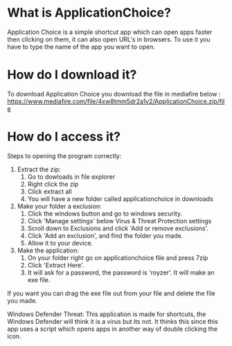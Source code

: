 # What is ApplicationChoice?
Application Choice is a simple shortcut app which can open apps faster then clicking on them, it can also open URL's in browsers. To use it you have to type the name of the app you want to open.


# How do I download it?
To download Application Choice you download the file in mediafire below :
https://www.mediafire.com/file/4xw8tmm5dr2a1v2/ApplicationChoice.zip/file


# How do I access it?
Steps to opening the program correctly:
1. Extract the zip:
	1. Go to dowloads in file explorer
	2. Right click the zip
	3. Click extract all
	4. You will have a new folder called applicationchoice in downloads
3. Make your folder a exclusion:
	1. Click the windows button and go to windows security.
	2. Click 'Manage settings' below Virus & Threat Protection settings
	3. Scroll down to Exclusions and click 'Add or remove exclusions'.
	4. Click 'Add an exclusion', and find the folder you made.
	5. Allow it to your device.
4. Make the application:
	1. On your folder right go on applicationchoice file and press 7zip
	2. Click 'Extract Here'.
	3. It will ask for a password, the password is 'royzer'.
	It will make an exe file.

If you want you can drag the exe file out from your file and delete the file you made.
	
Windows Defender Threat:
This application is made for shortcuts, the Windows Defender will think it is a virus but its not.
It thinks this since this app uses a script which opens apps in another way of double clicking the icon.
